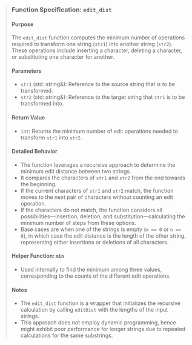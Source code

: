 > ### Function Specification: `edit_dist`
>
> #### Purpose
> The `edit_dist` function computes the minimum number of operations required to transform one string (`str1`) into another string (`str2`). These operations include inserting a character, deleting a character, or substituting one character for another.
>
> #### Parameters
> - `str1` (std::string&): Reference to the source string that is to be transformed.
> - `str2` (std::string&): Reference to the target string that `str1` is to be transformed into.
>
> #### Return Value
> - `int`: Returns the minimum number of edit operations needed to transform `str1` into `str2`.
>
> #### Detailed Behavior
> - The function leverages a recursive approach to determine the minimum edit distance between two strings.
> - It compares the characters of `str1` and `str2` from the end towards the beginning.
> - If the current characters of `str1` and `str2` match, the function moves to the next pair of characters without counting an edit operation.
> - If the characters do not match, the function considers all possibilities—insertion, deletion, and substitution—calculating the minimum number of steps from these options.
> - Base cases are when one of the strings is empty (`m == 0` or `n == 0`), in which case the edit distance is the length of the other string, representing either insertions or deletions of all characters.
>
> #### Helper Function: `min`
> - Used internally to find the minimum among three values, corresponding to the counts of the different edit operations.
>
> #### Notes
> - The `edit_dist` function is a wrapper that initializes the recursive calculation by calling `editDist` with the lengths of the input strings.
> - This approach does not employ dynamic programming, hence might exhibit poor performance for longer strings due to repeated calculations for the same substrings.
